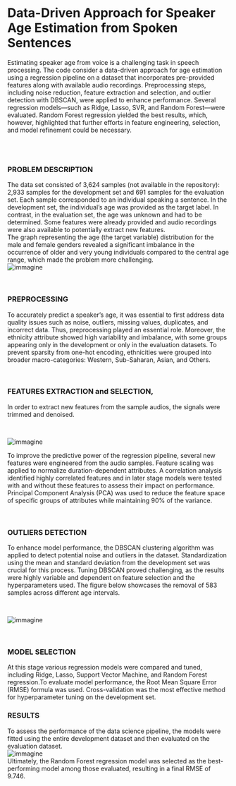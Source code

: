 
# Data-Driven Approach for Speaker Age Estimation from Spoken Sentences

Estimating speaker age from voice is a challenging task in speech processing. The code consider a data-driven approach for age estimation using a regression pipeline on a dataset that incorporates pre-provided features along with available audio recordings. Preprocessing steps, including noise reduction, feature extraction and selection, and outlier detection with DBSCAN, were applied to enhance performance. Several regression models—such as Ridge, Lasso, SVR, and Random Forest—were evaluated. Random Forest regression yielded the best results, which, however, highlighted that further efforts in feature engineering, selection, and model refinement could be necessary.  

<br><br>

### PROBLEM DESCRIPTION

The data set consisted of 3,624 samples (not available in the repository): 2,933 samples for the development set and 691 samples for the evaluation set. Each sample corresponded to an individual speaking a sentence. In the development set, the individual’s age was provided as the target label. In contrast, in the evaluation set, the age was unknown and had to be determined. Some features were already provided and audio recordings were also available to potentially extract new features. <br>
The graph representing the age (the target variable) distribution for the male and female genders revealed a significant imbalance in the occurrence of older and very young individuals compared to the central age range, which made the problem more challenging. 
<br>
![immagine](https://github.com/user-attachments/assets/292b581d-5ede-4874-972e-351be44c5350)



<br>

### PREPROCESSING
To accurately predict a speaker’s age, it was essential to first address data quality issues such as noise, outliers, missing values, duplicates, and incorrect data. Thus, preprocessing played an essential role. Moreover, the ethnicity attribute showed high variability and imbalance, with some groups appearing only in the development or only in the evaluation datasets. To prevent sparsity from one-hot encoding, ethnicities were grouped into broader macro-categories: Western, Sub-Saharan, Asian, and Others.


<br>

### FEATURES EXTRACTION and SELECTION, 
In order to extract new features from the sample audios, the signals were trimmed and denoised.

<br>

![immagine](https://github.com/user-attachments/assets/dcb6ef82-384c-4d32-920a-89c449c83977)
<br>


To improve the predictive power of the regression pipeline, several new features were engineered from the audio samples. Feature scaling was applied to normalize duration-dependent attributes. A correlation analysis identified highly correlated features and in later stage models were tested with and without these features to assess their impact on performance. Principal Component Analysis (PCA) was used to reduce the feature space of specific groups of attributes while maintaining 90% of the variance.

<br>

### OUTLIERS DETECTION
To enhance model performance, the DBSCAN clustering algorithm was applied to detect potential noise and outliers in the dataset. Standardization using the mean and standard deviation from the development set was crucial for this process. Tuning DBSCAN proved challenging, as the results were highly variable and dependent on feature selection and the hyperparameters used. The figure below showcases the removal of 583 samples across different age intervals.

<br>

![immagine](https://github.com/user-attachments/assets/d025522f-af2a-4117-a496-b5a8458c84d0)


<br>

### MODEL SELECTION

At this stage various regression models were compared and tuned, including Ridge, Lasso, Support Vector Machine, and Random Forest regression.To evaluate model performance, the Root Mean Square Error (RMSE) formula was used. Cross-validation was the most effective method for hyperparameter tuning on the development set.



### RESULTS

To assess the performance of the data science pipeline, the models were fitted using the entire development dataset and then evaluated on the evaluation dataset.
<br>
![immagine](https://github.com/user-attachments/assets/58cbce4f-702c-49fa-80c1-81809c53034d)
<br>
Ultimately, the Random Forest regression model was selected as the best-performing model among those evaluated, resulting in a final RMSE of 9.746.

